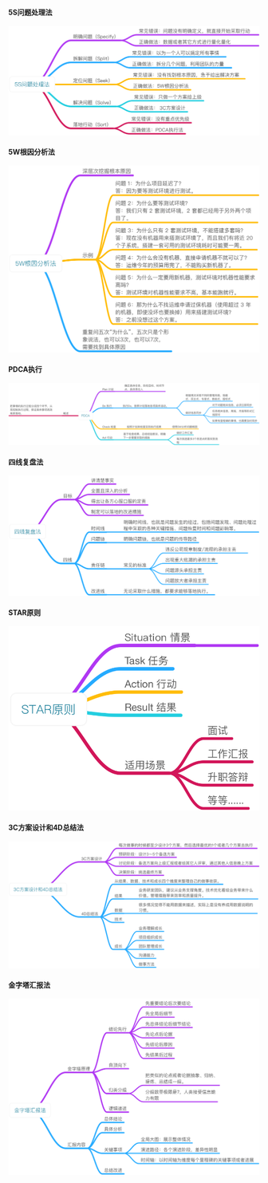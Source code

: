 #### 5S问题处理法
![](./picture/5S问题处理法.png)
#### 5W根因分析法
![](./picture/5W根因分析法.png)
#### PDCA执行
![](./picture/PDCA执行法.png)
#### 四线复盘法
![](./picture/四线复盘法.png)
#### STAR原则
![](./picture/STAR原则.png)
#### 3C方案设计和4D总结法
![](./picture/3C方案设计和4D总结法.png)
#### 金字塔汇报法
![](./picture/金字塔汇报法.png)

